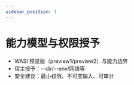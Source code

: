 ```yaml
---
sidebar_position: 1
---
```


# 能力模型与权限授予

- WASI 预览版（preview1/preview2）与能力边界
- 宿主授予：--dir/--env/网络等
- 安全建议：最小权限、不可变输入、可审计
